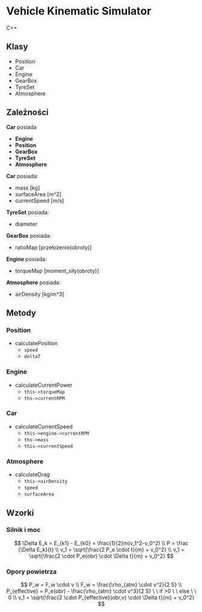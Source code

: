 # Vehicle Kinematic Simulator

C++

## Klasy

* Position
* Car
* Engine
* GearBox
* TyreSet
* Atmosphere



## Zależności



**Car** posiada

* **Engine**
* **Position**
* **GearBox**
* **TyreSet**
* **Atmosphere**



**Car** posiada:

* mass [kg]
* surfaceArea [m^2]
* currentSpeed [m/s]



**TyreSet** posiada:

* diameter



**GearBox** posiada:

* ratioMap [przełożenie(obroty)]



**Engine** posiada:

* torqueMap [moment_siły(obroty)]



**Atmosphere** posiada:

* airDensity [kg/m^3]



## Metody

### Position

* calculatePosition	
  * `speed`
  * `deltaT`

### Engine

* calculateCurrentPower
  * `this->torqueMap`
  * `ths->currentRPM`



### Car

* calculateCurrentSpeed
  * `this->engine->currentRPM`
  * `ths->mass`
  * `this->currentSpeed`

### Atmosphere

* calculateDrag
  * `this->airDensity`
  * `speed`
  * `surfaceArea`

## Wzorki

### Silnik i moc

$$
\Delta E_k = E_{k1} - E_{k0} = \frac{1}{2}m(v_1^2-v_0^2)
\\
P = \frac {\Delta E_k}{t}
\\
v_1 = \sqrt{\frac{2 P_e \cdot t}{m} + v_0^2}
\\
v_1 = \sqrt{\frac{2 \cdot P_e(obr) \cdot \Delta t}{m} + v_0^2}
$$

### Opory powietrza

$$
P_w = F_w \cdot v
\\
F_w = \frac{\rho_{atm} \cdot v^2}{2 S}
\\
P_{effective} = P_e(obr) - \frac{\rho_{atm} \cdot v^3}{2 S} \ \ if >0 \ \ else \ \ 0
\\
v_1 = \sqrt{\frac{2 \cdot P_{effective}(obr,v) \cdot \Delta t}{m} + v_0^2}
$$

